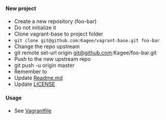 #### New project
 * Create a new repository (foo-bar)
  * Do not initialize it
 * Clone vagrant-base to project folder
  * ```git clone git@github.com:Kagee/vagrant-base.git foo-bar```
 * Change the repo upstream
  * git remote set-url origin git@github.com:Kagee/foo-bar.git
 * Push to the new upstream repo
  * git push -u origin master
 * Remember to 
  * Update [Readme.md](Readme.md)
  * Update [LICENSE](LICENSE)
#### Usage
 * See [Vagrantfile](Vagrantfile)

